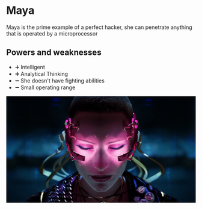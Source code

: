 # Maya

Maya is the prime example of a perfect hacker, she can penetrate anything that is operated by a microprocessor

## Powers and weaknesses

- ➕ Intelligent
- ➕ Analytical Thinking
- ➖ She doesn't have fighting abilities
- ➖ Small operating range

![Rambot](../Images/Maya.jpg)
